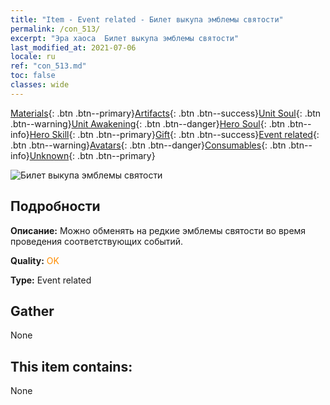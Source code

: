 ```yaml
---
title: "Item - Event related - Билет выкупа эмблемы святости"
permalink: /con_513/
excerpt: "Эра хаоса  Билет выкупа эмблемы святости"
last_modified_at: 2021-07-06
locale: ru
ref: "con_513.md"
toc: false
classes: wide
---
```

 [Materials](/ItemsRU/){: .btn .btn--primary}[Artifacts](/ItemsRU/Artifacts/){: .btn .btn--success}[Unit Soul](/ItemsRU/UnitSoul/){: .btn .btn--warning}[Unit Awakening](/ItemsRU/UnitAwakening/){: .btn .btn--danger}[Hero Soul](/ItemsRU/HeroSoul/){: .btn .btn--info}[Hero Skill](/ItemsRU/HeroSkill/){: .btn .btn--primary}[Gift](/ItemsRU/Gift/){: .btn .btn--success}[Event related](/ItemsRU/Events/){: .btn .btn--warning}[Avatars](/ItemsRU/Avatars/){: .btn .btn--danger}[Consumables](/ItemsRU/Consumables/){: .btn .btn--info}[Unknown](/ItemsRU/Unknown/){: .btn .btn--primary}

 ![Билет выкупа эмблемы святости](/images/t/i_10003.png)

## Подробности
 **Описание:** Можно обменять на редкие эмблемы святости во время проведения соответствующих событий.

 **Quality:** <span style="color: #FF8C00">OK</span>

 **Type:** Event related

## Gather

  None

## This item contains:

  None

